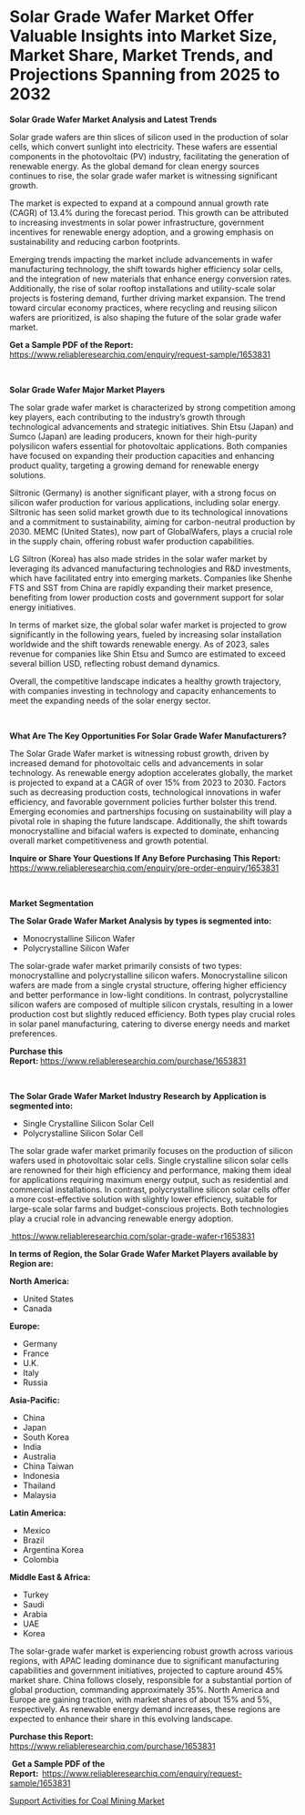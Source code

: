 <p><h1>Solar Grade Wafer Market Offer Valuable Insights into Market Size, Market Share, Market Trends, and Projections Spanning from 2025 to 2032</h1></p><p><strong>Solar Grade Wafer Market Analysis and Latest Trends</strong></p>
<p><p>Solar grade wafers are thin slices of silicon used in the production of solar cells, which convert sunlight into electricity. These wafers are essential components in the photovoltaic (PV) industry, facilitating the generation of renewable energy. As the global demand for clean energy sources continues to rise, the solar grade wafer market is witnessing significant growth.</p><p>The market is expected to expand at a compound annual growth rate (CAGR) of 13.4% during the forecast period. This growth can be attributed to increasing investments in solar power infrastructure, government incentives for renewable energy adoption, and a growing emphasis on sustainability and reducing carbon footprints. </p><p>Emerging trends impacting the market include advancements in wafer manufacturing technology, the shift towards higher efficiency solar cells, and the integration of new materials that enhance energy conversion rates. Additionally, the rise of solar rooftop installations and utility-scale solar projects is fostering demand, further driving market expansion. The trend toward circular economy practices, where recycling and reusing silicon wafers are prioritized, is also shaping the future of the solar grade wafer market.</p></p>
<p><strong>Get a Sample PDF of the Report:&nbsp;</strong> <a href="https://www.reliableresearchiq.com/enquiry/request-sample/1653831?utm_campaign=3085&utm_medium=2&utm_source=Github&utm_content=ia&utm_term=08032025&utm_id=solar-grade-wafer">https://www.reliableresearchiq.com/enquiry/request-sample/1653831</a></p>
<p>&nbsp;</p>
<p><strong>Solar Grade Wafer Major Market Players</strong></p>
<p><p>The solar grade wafer market is characterized by strong competition among key players, each contributing to the industry’s growth through technological advancements and strategic initiatives. Shin Etsu (Japan) and Sumco (Japan) are leading producers, known for their high-purity polysilicon wafers essential for photovoltaic applications. Both companies have focused on expanding their production capacities and enhancing product quality, targeting a growing demand for renewable energy solutions.</p><p>Siltronic (Germany) is another significant player, with a strong focus on silicon wafer production for various applications, including solar energy. Siltronic has seen solid market growth due to its technological innovations and a commitment to sustainability, aiming for carbon-neutral production by 2030. MEMC (United States), now part of GlobalWafers, plays a crucial role in the supply chain, offering robust wafer production capabilities.</p><p>LG Siltron (Korea) has also made strides in the solar wafer market by leveraging its advanced manufacturing technologies and R&D investments, which have facilitated entry into emerging markets. Companies like Shenhe FTS and SST from China are rapidly expanding their market presence, benefiting from lower production costs and government support for solar energy initiatives.</p><p>In terms of market size, the global solar wafer market is projected to grow significantly in the following years, fueled by increasing solar installation worldwide and the shift towards renewable energy. As of 2023, sales revenue for companies like Shin Etsu and Sumco are estimated to exceed several billion USD, reflecting robust demand dynamics.</p><p>Overall, the competitive landscape indicates a healthy growth trajectory, with companies investing in technology and capacity enhancements to meet the expanding needs of the solar energy sector.</p></p>
<p>&nbsp;</p>
<p><strong>What Are The Key Opportunities For Solar Grade Wafer Manufacturers?</strong></p>
<p><p>The Solar Grade Wafer market is witnessing robust growth, driven by increased demand for photovoltaic cells and advancements in solar technology. As renewable energy adoption accelerates globally, the market is projected to expand at a CAGR of over 15% from 2023 to 2030. Factors such as decreasing production costs, technological innovations in wafer efficiency, and favorable government policies further bolster this trend. Emerging economies and partnerships focusing on sustainability will play a pivotal role in shaping the future landscape. Additionally, the shift towards monocrystalline and bifacial wafers is expected to dominate, enhancing overall market competitiveness and growth potential.</p></p>
<p><strong>Inquire or Share Your Questions If Any Before Purchasing This Report:</strong> <a href="https://www.reliableresearchiq.com/enquiry/pre-order-enquiry/1653831?utm_campaign=3085&utm_medium=2&utm_source=Github&utm_content=ia&utm_term=08032025&utm_id=solar-grade-wafer">https://www.reliableresearchiq.com/enquiry/pre-order-enquiry/1653831</a></p>
<p>&nbsp;</p>
<p><strong>Market Segmentation</strong></p>
<p><strong>The Solar Grade Wafer Market Analysis by types is segmented into:</strong></p>
<p><ul><li>Monocrystalline Silicon Wafer</li><li>Polycrystalline Silicon Wafer</li></ul></p>
<p><p>The solar-grade wafer market primarily consists of two types: monocrystalline and polycrystalline silicon wafers. Monocrystalline silicon wafers are made from a single crystal structure, offering higher efficiency and better performance in low-light conditions. In contrast, polycrystalline silicon wafers are composed of multiple silicon crystals, resulting in a lower production cost but slightly reduced efficiency. Both types play crucial roles in solar panel manufacturing, catering to diverse energy needs and market preferences.</p></p>
<p><strong>Purchase this Report:&nbsp;</strong><a href="https://www.reliableresearchiq.com/purchase/1653831?utm_campaign=3085&utm_medium=2&utm_source=Github&utm_content=ia&utm_term=08032025&utm_id=solar-grade-wafer">https://www.reliableresearchiq.com/purchase/1653831</a></p>
<p>&nbsp;</p>
<p><strong>The Solar Grade Wafer Market Industry Research by Application is segmented into:</strong></p>
<p><ul><li>Single Crystalline Silicon Solar Cell</li><li>Polycrystalline Silicon Solar Cell</li></ul></p>
<p><p>The solar grade wafer market primarily focuses on the production of silicon wafers used in photovoltaic solar cells. Single crystalline silicon solar cells are renowned for their high efficiency and performance, making them ideal for applications requiring maximum energy output, such as residential and commercial installations. In contrast, polycrystalline silicon solar cells offer a more cost-effective solution with slightly lower efficiency, suitable for large-scale solar farms and budget-conscious projects. Both technologies play a crucial role in advancing renewable energy adoption.</p></p>
<p><a href="https://www.reliableresearchiq.com/solar-grade-wafer-r1653831?utm_campaign=3085&utm_medium=2&utm_source=Github&utm_content=ia&utm_term=08032025&utm_id=solar-grade-wafer">&nbsp;https://www.reliableresearchiq.com/solar-grade-wafer-r1653831</a></p>
<p><strong>In terms of Region, the Solar Grade Wafer Market Players available by Region are:</strong></p>
<p>
    <p> <strong> North America: </strong>
        <ul>
            <li>United States</li>
            <li>Canada</li>
        </ul>
        </p> 
    <p> <strong> Europe: </strong>
        <ul>
            <li>Germany</li>
            <li>France</li>
            <li>U.K.</li>
            <li>Italy</li>
            <li>Russia</li>
        </ul>
        </p> 
    <p> <strong> Asia-Pacific: </strong>
        <ul>
            <li>China</li>
            <li>Japan</li>
            <li>South Korea</li>
            <li>India</li>
            <li>Australia</li>
            <li>China Taiwan</li>
            <li>Indonesia</li>
            <li>Thailand</li>
            <li>Malaysia</li>
        </ul>
        </p> 
    <p> <strong> Latin America: </strong>
        <ul>
            <li>Mexico</li>
            <li>Brazil</li>
            <li>Argentina Korea</li>
            <li>Colombia</li>
        </ul>
        </p> 
    <p> <strong> Middle East & Africa: </strong>
        <ul>
            <li>Turkey</li>
            <li>Saudi</li>
            <li>Arabia</li>
            <li>UAE</li>
            <li>Korea</li>
        </ul>
    </p>
    </p>
<p><p>The solar-grade wafer market is experiencing robust growth across various regions, with APAC leading dominance due to significant manufacturing capabilities and government initiatives, projected to capture around 45% market share. China follows closely, responsible for a substantial portion of global production, commanding approximately 35%. North America and Europe are gaining traction, with market shares of about 15% and 5%, respectively. As renewable energy demand increases, these regions are expected to enhance their share in this evolving landscape.</p></p>
<p><strong>Purchase this Report: </strong><a href="https://www.reliableresearchiq.com/purchase/1653831?utm_campaign=3085&utm_medium=2&utm_source=Github&utm_content=ia&utm_term=08032025&utm_id=solar-grade-wafer">https://www.reliableresearchiq.com/purchase/1653831</a></p>
<p>&nbsp;<strong>Get a Sample PDF of the Report:&nbsp;&nbsp;</strong><a href="https://www.reliableresearchiq.com/enquiry/request-sample/1653831?utm_campaign=3085&utm_medium=2&utm_source=Github&utm_content=ia&utm_term=08032025&utm_id=solar-grade-wafer">https://www.reliableresearchiq.com/enquiry/request-sample/1653831</a></p>
<p><strong></strong></p>
<p><p><a href="https://github.com/lefiobakali/Market-Research-Report-List-1/blob/main/support-activities-for-coal-mining-market.md?utm_campaign=3085&utm_medium=2&utm_source=Github&utm_content=ia&utm_term=08032025&utm_id=solar-grade-wafer">Support Activities for Coal Mining Market</a></p></p>